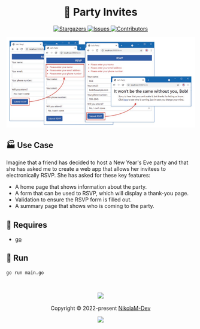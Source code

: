 <h1 align="center">
  <img
    src="https://raw.githubusercontent.com/catppuccin/catppuccin/main/assets/misc/transparent.png"
    height="30"
    width="0px"
  />
  🎉 Party Invites
  <img
    src="https://raw.githubusercontent.com/catppuccin/catppuccin/main/assets/misc/transparent.png"
    height="30"
    width="0px"
  />
</h1>

<p align="center">
  <a href="https://github.com/NikolaM-Dev/party-invites/stargazers">
    <img
      alt="Stargazers"
      src="https://img.shields.io/github/stars/NikolaM-Dev/party-invites?style=for-the-badge&logo=starship&color=c678dd&logoColor=d9e0ee&labelColor=282a36"
    />
  </a>
  <a href="https://github.com/NikolaM-Dev/party-invites/issues">
    <img
      alt="Issues"
      src="https://img.shields.io/github/issues/NikolaM-Dev/party-invites?style=for-the-badge&logo=gitbook&color=f0c062&logoColor=d9e0ee&labelColor=282a36"
    />
  </a>
  <a href="https://github.com/NikolaM-Dev/party-invites/contributors">
    <img
      alt="Contributors"
      src="https://img.shields.io/github/contributors/NikolaM-Dev/party-invites?style=for-the-badge&logo=opensourceinitiative&color=abcf84&logoColor=d9e0ee&labelColor=282a36"
    />
  </a>
</p>

<p align="center">
  <img src="./designs/demo-30-06-22.png" height="40%" widht="40%" />
</p>

## 🏭 Use Case

Imagine that a friend has decided to host a New Year's Eve party and that she
has asked me to create a web app that allows her invitees to electronically
RSVP. She has asked for these key features:

- A home page that shows information about the party.
- A form that can be used to RSVP, which will display a thank-you page.
- Validation to ensure the RSVP form is filled out.
- A summary page that shows who is coming to the party.

## 🧩 Requires

- [go](https://go.dev/dl/)

## 💨 Run

```sh
go run main.go
```

&nbsp;

<p align="center">
  <img
    src="https://raw.githubusercontent.com/catppuccin/catppuccin/dev/assets/footers/gray0_ctp_on_line.svg?sanitize=true"
  />
</p>
<p align="center">
  Copyright &copy; 2022-present
  <a href="https://github.com/glepnir" target="_blank">NikolaM-Dev</a>
</p>
<p align="center">
  <a href="https://github.com/NikolaM-Dev/party-invites/blob/master/LICENSE"
    ><img
      src="https://img.shields.io/static/v1.svg?style=for-the-badge&label=License&message=MIT&logoColor=d9e0ee&colorA=282a36&colorB=c678dd"
  /></a>
</p>

